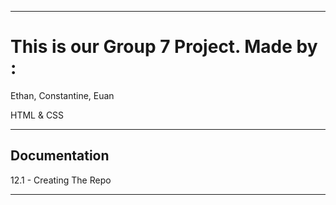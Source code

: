 
___

# This is our Group 7 Project. Made by :
Ethan, Constantine, Euan

<dl>
  <dt>HTML & CSS </dt>
</dl>

___

## Documentation
12.1 - Creating The Repo

___




